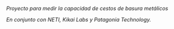  *Proyecto para medir la capacidad de cestos de basura metálicos*
 
 
*En conjunto con NETI, Kikai Labs y Patagonia Technology.*
